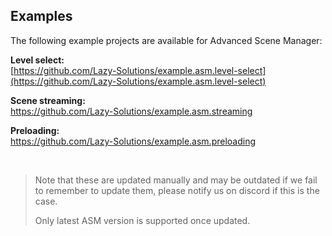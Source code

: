 ## Examples
The following example projects are available for Advanced Scene Manager:

<b>Level select:</b>\
[https://github.com/Lazy-Solutions/example.asm.level-select](https://github.com/Lazy-Solutions/example.asm.level-select)

<b>Scene streaming:</b>\
https://github.com/Lazy-Solutions/example.asm.streaming

<b>Preloading:</b>\
https://github.com/Lazy-Solutions/example.asm.preloading

</br>

> Note that these are updated manually and may be outdated if we fail to remember to update them, please notify us on discord if this is the case.
>
> Only latest ASM version is supported once updated.
